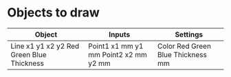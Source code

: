 # Objects to draw

| Object                                      | Inputs                                  | Settings                                     |
|---------------------------------------------|-----------------------------------------|----------------------------------------------|
| Line x1 y1 x2 y2 Red Green Blue Thickness   | Point1 x1 mm y1 mm Point2 x2 mm y2 mm   | Color Red Green Blue Thickness mm            |
